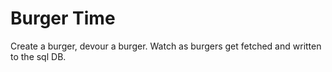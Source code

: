 # Burger Time
Create a burger, devour a burger. Watch as burgers get fetched and written to the sql DB. 

